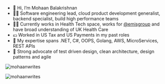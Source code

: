 - 👋 Hi, I’m Mohaan Balakrishnan
- 🧑‍💻 Software engineering lead, cloud product development generalist, backend specialist, build high performance teams 
- 🧑‍⚕️ Currently works in Health Tech space, works for [@emisgroup](https://github.com/emisgroup) and have broad understanding of UK Health Care
- 💴 Worked in US Tax and US Payments in my past roles
- 👀 My expertise spans .NET, C#, OOPS, Golang, AWS, MicroServices, REST APIs
- 🚀 Strong advocate of test driven design, clean architecture, design patterns and agile

<p align="left"> <img src="https://komarev.com/ghpvc/?username=mohaanwrites" alt="mohaanwrites" /> </p>

<p align="left">  
  <img src="https://github-readme-stats.vercel.app/api?username=mohaanwrites&show_icons=false" alt="mohaanwrites" />
</p>

